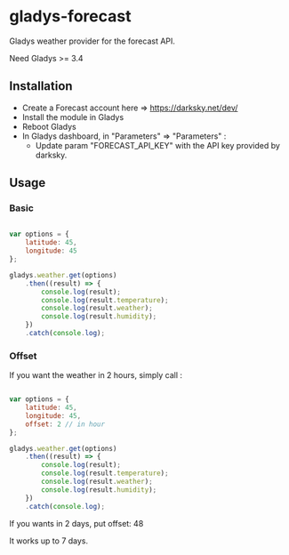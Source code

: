 gladys-forecast
=======================

Gladys weather provider for the forecast API.

Need Gladys >= 3.4

## Installation

- Create a Forecast account here => https://darksky.net/dev/
- Install the module in Gladys
- Reboot Gladys
- In Gladys dashboard, in "Parameters" => "Parameters" :
    - Update param "FORECAST_API_KEY" with the API key provided by darksky.

## Usage

### Basic

```javascript

var options = {
    latitude: 45,
    longitude: 45
};

gladys.weather.get(options)
    .then((result) => {
        console.log(result);
        console.log(result.temperature);
        console.log(result.weather);
        console.log(result.humidity);
    })
    .catch(console.log);
```

### Offset

If you want the weather in 2 hours, simply call :

```javascript

var options = {
    latitude: 45,
    longitude: 45,
    offset: 2 // in hour
};

gladys.weather.get(options)
    .then((result) => {
        console.log(result);
        console.log(result.temperature);
        console.log(result.weather);
        console.log(result.humidity);
    })
    .catch(console.log);
```

If you wants in 2 days, put offset: 48

It works up to 7 days.
